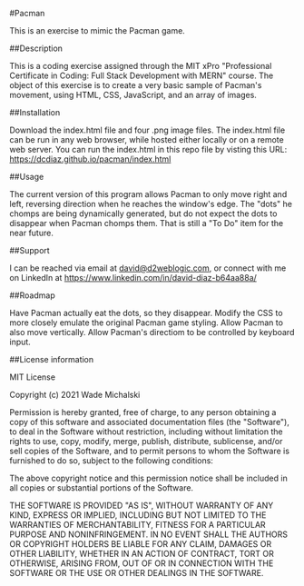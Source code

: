 #Pacman

This is an exercise to mimic the Pacman game.

##Description

This is a coding exercise assigned through the MIT xPro "Professional Certificate in Coding: Full Stack Development with MERN" course. The object of this exercise is to create a very basic sample of Pacman's movement, using HTML, CSS, JavaScript, and an array of images.

##Installation

Download the index.html file and four .png image files. The index.html file can be run in any web browser, while hosted either locally or on a remote web server. You can run the index.html in this repo file by visting this URL: https://dcdiaz.github.io/pacman/index.html

##Usage

The current version of this program allows Pacman to only move right and left, reversing direction when he reaches the window's edge. The "dots" he chomps are being dynamically generated, but do not expect the dots to disappear when Pacman chomps them. That is still a "To Do" item for the near future.

##Support

I can be reached via email at david@d2weblogic.com, or connect with me on LinkedIn at https://www.linkedin.com/in/david-diaz-b64aa88a/

##Roadmap

Have Pacman actually eat the dots, so they disappear.
Modify the CSS to more closely emulate the original Pacman game styling.
Allow Pacman to also move vertically.
Allow Pacman's directiom to be controlled by keyboard input.

##License information

MIT License

Copyright (c) 2021 Wade Michalski

Permission is hereby granted, free of charge, to any person obtaining a copy
of this software and associated documentation files (the "Software"), to deal
in the Software without restriction, including without limitation the rights
to use, copy, modify, merge, publish, distribute, sublicense, and/or sell
copies of the Software, and to permit persons to whom the Software is
furnished to do so, subject to the following conditions:

The above copyright notice and this permission notice shall be included in all
copies or substantial portions of the Software.

THE SOFTWARE IS PROVIDED "AS IS", WITHOUT WARRANTY OF ANY KIND, EXPRESS OR
IMPLIED, INCLUDING BUT NOT LIMITED TO THE WARRANTIES OF MERCHANTABILITY,
FITNESS FOR A PARTICULAR PURPOSE AND NONINFRINGEMENT. IN NO EVENT SHALL THE
AUTHORS OR COPYRIGHT HOLDERS BE LIABLE FOR ANY CLAIM, DAMAGES OR OTHER
LIABILITY, WHETHER IN AN ACTION OF CONTRACT, TORT OR OTHERWISE, ARISING FROM,
OUT OF OR IN CONNECTION WITH THE SOFTWARE OR THE USE OR OTHER DEALINGS IN THE
SOFTWARE.
